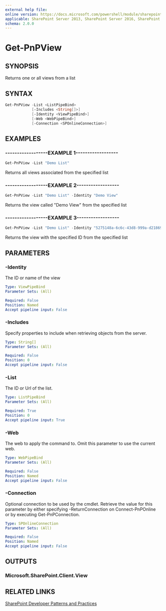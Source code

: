 ```yaml
---
external help file:
online version: https://docs.microsoft.com/powershell/module/sharepoint-pnp/get-pnpview
applicable: SharePoint Server 2013, SharePoint Server 2016, SharePoint Server 2019, SharePoint Online
schema: 2.0.0
---
```


# Get-PnPView

## SYNOPSIS
Returns one or all views from a list

## SYNTAX

```powershell
Get-PnPView -List <ListPipeBind>
            [-Includes <String[]>]
            [-Identity <ViewPipeBind>]
            [-Web <WebPipeBind>]
            [-Connection <SPOnlineConnection>]
```

## EXAMPLES

### ------------------EXAMPLE 1------------------
```powershell
Get-PnPView -List "Demo List"
```

Returns all views associated from the specified list

### ------------------EXAMPLE 2------------------
```powershell
Get-PnPView -List "Demo List" -Identity "Demo View"
```

Returns the view called "Demo View" from the specified list

### ------------------EXAMPLE 3------------------
```powershell
Get-PnPView -List "Demo List" -Identity "5275148a-6c6c-43d8-999a-d2186989a661"
```

Returns the view with the specified ID from the specified list

## PARAMETERS

### -Identity
The ID or name of the view

```yaml
Type: ViewPipeBind
Parameter Sets: (All)

Required: False
Position: Named
Accept pipeline input: False
```

### -Includes
Specify properties to include when retrieving objects from the server.

```yaml
Type: String[]
Parameter Sets: (All)

Required: False
Position: 0
Accept pipeline input: False
```

### -List
The ID or Url of the list.

```yaml
Type: ListPipeBind
Parameter Sets: (All)

Required: True
Position: 0
Accept pipeline input: True
```

### -Web
The web to apply the command to. Omit this parameter to use the current web.

```yaml
Type: WebPipeBind
Parameter Sets: (All)

Required: False
Position: Named
Accept pipeline input: False
```

### -Connection
Optional connection to be used by the cmdlet. Retrieve the value for this parameter by either specifying -ReturnConnection on Connect-PnPOnline or by executing Get-PnPConnection.

```yaml
Type: SPOnlineConnection
Parameter Sets: (All)

Required: False
Position: Named
Accept pipeline input: False
```

## OUTPUTS

### Microsoft.SharePoint.Client.View

## RELATED LINKS

[SharePoint Developer Patterns and Practices](https://aka.ms/sppnp)
